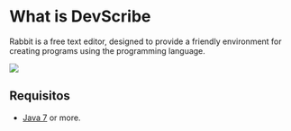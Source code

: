 # What is DevScribe
Rabbit is a free text editor, designed to provide a friendly environment for creating programs using the programming language.

![](addlinkhere)

## Requisitos
- [Java 7] or more.

[Java 7]:http://www.oracle.com/technetwork/es/java/javase/downloads/index.html